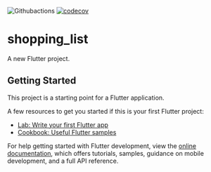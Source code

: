 
![Githubactions](https://api.travis-ci.org/pixl8/sticker.svg?branch=stable)
[![codecov](https://codecov.io/gh/shopping-list-sdp/Shopping-List/branch/master/graph/badge.svg?token=T2M0HQKFSC)](https://codecov.io/gh/shopping-list-sdp/Shopping-List)
# shopping_list

A new Flutter project.

## Getting Started

This project is a starting point for a Flutter application.

A few resources to get you started if this is your first Flutter project:

- [Lab: Write your first Flutter app](https://docs.flutter.dev/get-started/codelab)
- [Cookbook: Useful Flutter samples](https://docs.flutter.dev/cookbook)

For help getting started with Flutter development, view the
[online documentation](https://docs.flutter.dev/), which offers tutorials,
samples, guidance on mobile development, and a full API reference.
